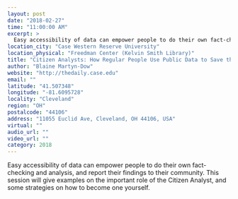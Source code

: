 ```yaml
---
layout: post
date: "2018-02-27"
time: "11:00:00 AM"
excerpt: >
  Easy accessibility of data can empower people to do their own fact-checking and analysis, and report their findings to their community. This...
location_city: "Case Western Reserve University"
location_physical: "Freedman Center (Kelvin Smith Library)"
title: "Citizen Analysts: How Regular People Use Public Data to Save the World"
author: "Blaine Martyn-Dow"
website: "http://thedaily.case.edu"
email: ""
latitude: "41.507348"
longitude: "-81.6095728"
locality: "Cleveland"
region: "OH"
postalcode: "44106"
address: "11055 Euclid Ave, Cleveland, OH 44106, USA"
virtual: ""
audio_url: ""
video_url: ""
category: 2018
---
```


Easy accessibility of data can empower people to do their own fact-checking and analysis, and report their findings to their community. This session will give examples on the important role of the Citizen Analyst, and some strategies on how to become one yourself.
